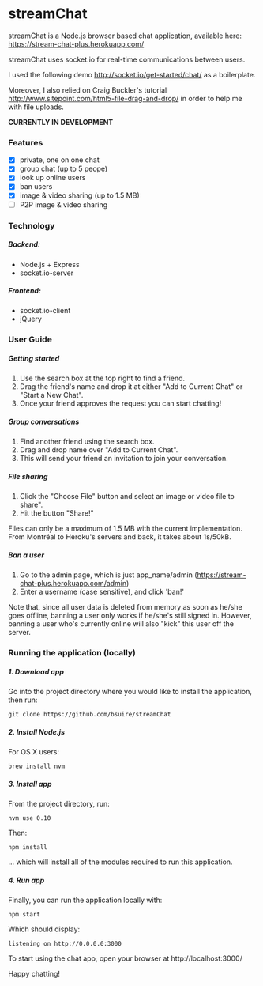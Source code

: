 streamChat
==========

streamChat is a Node.js browser based chat application, available here: https://stream-chat-plus.herokuapp.com/

streamChat uses socket.io for real-time communications between users.

I used the following demo http://socket.io/get-started/chat/ as a boilerplate.

Moreover, I also relied on Craig Buckler's tutorial http://www.sitepoint.com/html5-file-drag-and-drop/ in order to help me with file uploads.


**CURRENTLY IN DEVELOPMENT**

### Features
 - [x] private, one on one chat
 - [x] group chat (up to 5 peope)
 - [x] look up online users
 - [x] ban users
 - [x] image & video sharing (up to 1.5 MB)
 - [ ] P2P image & video sharing

### Technology

##### Backend:
  - Node.js + Express
  - socket.io-server
  
##### Frontend:
  - socket.io-client
  - jQuery

### User Guide

##### Getting started

1. Use the search box at the top right to find a friend.
2. Drag the friend's name and drop it at either "Add to Current Chat" or "Start a New Chat".
3. Once your friend approves the request you can start chatting!

##### Group conversations

1. Find another friend using the search box.
2. Drag and drop name over "Add to Current Chat".
3. This will send your friend an invitation to join your conversation.
 
##### File sharing

1. Click the "Choose File" button and select an image or video file to share".
2. Hit the button "Share!"

Files can only be a maximum of 1.5 MB with the current implementation.
From Montréal to Heroku's servers and back, it takes about 1s/50kB.

##### Ban a user

1. Go to the admin page, which is just app_name/admin (https://stream-chat-plus.herokuapp.com/admin)
2. Enter a username (case sensitive), and click 'ban!'

Note that, since all user data is deleted from memory as soon as he/she goes offline, banning a user only works if he/she's still signed in. However, banning a user who's currently online will also "kick" this user off the server.



### Running the application (locally)

##### 1. Download app

Go into the project directory where you would like to install the application, then run:
```
git clone https://github.com/bsuire/streamChat
```

##### 2. Install Node.js

For OS X users:
```
brew install nvm
```

##### 3. Install app

From the project directory, run:
```
nvm use 0.10
```
Then:

```
npm install
```
... which will install all of the modules required to run this application.

##### 4. Run app

Finally, you can run the application locally with:
```
npm start
```
Which should display:
```
listening on http://0.0.0.0:3000
```
To start using the chat app, open your browser at http://localhost:3000/

Happy chatting!
